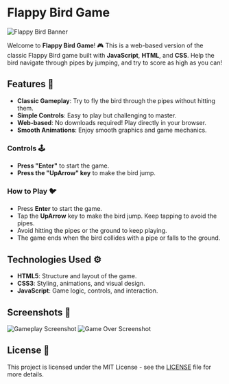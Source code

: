 # Flappy Bird Game

![Flappy Bird Banner]()

Welcome to **Flappy Bird Game**! 🎮 This is a web-based version of the classic Flappy Bird game built with **JavaScript**, **HTML**, and **CSS**. Help the bird navigate through pipes by jumping, and try to score as high as you can!

## Features 🌟
- **Classic Gameplay**: Try to fly the bird through the pipes without hitting them.
- **Simple Controls**: Easy to play but challenging to master.
- **Web-based**: No downloads required! Play directly in your browser.
- **Smooth Animations**: Enjoy smooth graphics and game mechanics.

### Controls 🕹️
- **Press "Enter"** to start the game.
- **Press the "UpArrow" key** to make the bird jump.

### How to Play 🐦
- Press **Enter** to start the game.
- Tap the **UpArrow** key to make the bird jump. Keep tapping to avoid the pipes.
- Avoid hitting the pipes or the ground to keep playing.
- The game ends when the bird collides with a pipe or falls to the ground.

## Technologies Used ⚙️
- **HTML5**: Structure and layout of the game.
- **CSS3**: Styling, animations, and visual design.
- **JavaScript**: Game logic, controls, and interaction.

## Screenshots 📸

![Gameplay Screenshot](https://your-image-link.com/screenshot1.jpg)
![Game Over Screenshot](https://your-image-link.com/screenshot2.jpg)

## License 📝

This project is licensed under the MIT License - see the [LICENSE](LICENSE) file for more details.

